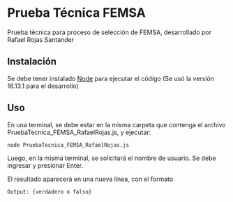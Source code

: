 # Prueba Técnica FEMSA

Prueba técnica para proceso de selección de FEMSA, desarrollado por Rafael Rojas Santander

## Instalación

Se debe tener instalado [Node](https://nodejs.org/en/download/) para ejecutar el código (Se usó la versión 16.13.1 para el desarrollo)

## Uso

En una terminal, se debe estar en la misma carpeta que contenga el archivo PruebaTecnica_FEMSA_RafaelRojas.js, y ejecutar:
```
node PruebaTecnica_FEMSA_RafaelRojas.js
```
Luego, en la misma terminal, se solicitará el nombre de usuario. Se debe ingresar y presionar Enter.

El resultado aparecerá en una nueva línea, con el formato
```
Output: {verdadero o falso}
```